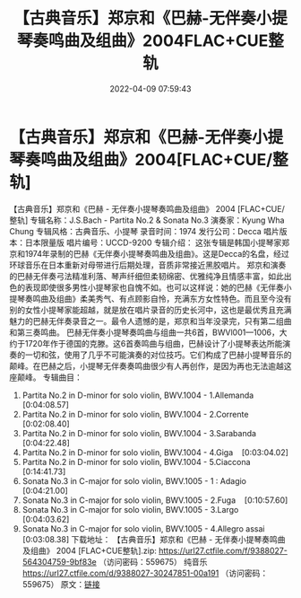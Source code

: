 ﻿---
title: 【古典音乐】郑京和《巴赫-无伴奏小提琴奏鸣曲及组曲》2004FLAC+CUE整轨
date: 2022-04-09 07:59:43
categories: 古典音乐、新世纪、纯音雅乐
tags: 纯音雅乐
---
# 【古典音乐】郑京和《巴赫-无伴奏小提琴奏鸣曲及组曲》2004[FLAC+CUE/整轨]

【古典音乐】郑京和《巴赫 - 无伴奏小提琴奏鸣曲及组曲》 2004 [FLAC+CUE/整轨]
专辑名称：J.S.Bach - Partita No.2 & Sonata No.3
演奏家：Kyung Wha Chung
专辑风格：古典音乐、小提琴
录音时间：1974
发行公司：Decca
唱片版本：日本限量版
唱片编号：UCCD-9200
专辑介绍：
这张专辑是韩国小提琴家郑京和1974年录制的巴赫《无伴奏小提琴奏鸣曲及组曲》。这是Decca的名盘，经过环球音乐在日本重新对母带进行后期处理，音质非常接近黑胶唱片。
郑京和演奏的巴赫无伴奏弓法精准利落、琴声纤细但柔韧绵密、优雅纯净且情感丰富，如此出色的表现即使很多男性小提琴家也自愧不如。也可以这样说：她的巴赫《无伴奏小提琴奏鸣曲及组曲》柔美秀气、有点顾影自怜，充满东方女性特色。而且至今没有别的女性小提琴家能超越，就是放在唱片录音的历史长河中，这也是最优秀且充满魅力的巴赫无伴奏录音之一。最令人遗憾的是，郑京和当年没录完，只有第二组曲和第三奏鸣曲。
巴赫无伴奏小提琴奏鸣曲与组曲一共6首，BWVl001—1006，大约于1720年作于德国的克滕。这6首奏鸣曲与组曲，巴赫设计了小提琴表达所能演奏的一切和弦，使用了几乎不可能演奏的对位技巧。它们构成了巴赫小提琴音乐的颠峰。在巴赫之后，小提琴无伴奏奏鸣曲很少有人再创作，是因为再也无法逾越这座颠峰。
专辑曲目：
01. Partita No.2 in D-minor for solo violin, BWV.1004 -
1.Allemanda    [0:04:08.57]
02. Partita No.2 in D-minor for solo violin, BWV.1004 -
2.Corrente    [0:02:08.40]
03. Partita No.2 in D-minor for solo violin, BWV.1004 -
3.Sarabanda    [0:04:22.48]
04. Partita No.2 in D-minor for solo violin, BWV.1004 -
4.Giga    [0:03:04.02]
05. Partita No.2 in D-minor for solo violin, BWV.1004 -
5.Ciaccona    [0:14:41.73]
06. Sonata No.3 in C-major for solo violin, BWV.1005 - 1 :
Adagio    [0:04:21.00]
07. Sonata No.3 in C-major for solo violin, BWV.1005 -
2.Fuga    [0:10:57.60]
08. Sonata No.3 in C-major for solo violin, BWV.1005 -
3.Largo    [0:04:03.62]
09. Sonata No.3 in C-major for solo violin, BWV.1005 -
4.Allegro assai
[0:03:08.38]
下载地址：
【古典音乐】郑京和《巴赫 - 无伴奏小提琴奏鸣曲及组曲》 2004 [FLAC+CUE整轨].zip: https://url27.ctfile.com/f/9388027-564304759-9bf83e
（访问密码：559675）
纯音乐
https://url27.ctfile.com/d/9388027-30247851-00a191
（访问密码：559675）
原文：[链接](https://blog.sina.com.cn/s/blog_1647c7e7601030wkz.html)